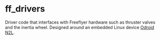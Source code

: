 # ff\_drivers

Driver code that interfaces with Freeflyer hardware such as thruster valves and the inertia wheel.
Designed around an embedded Linux device [Odroid N2L](https://wiki.odroid.com/odroid-n2l).

## 
